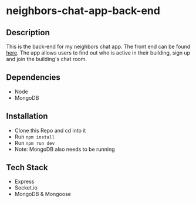 # neighbors-chat-app-back-end

## Description
This is the back-end for my neighbors chat app. The front end can be found [here](https://github.com/fredpinon/neighbors-chat-app-front-end). The app allows users to find out who is active in their building, sign up and join the building's chat room.

## Dependencies
* Node
* MongoDB

## Installation
* Clone this Repo and cd into it
* Run `npm install`
* Run `npm run dev`
* Note: MongoDB also needs to be running

## Tech Stack
* Express
* Socket.io
* MongoDB & Mongoose
